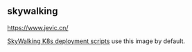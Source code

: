 ## skywalking

https://www.jevic.cn/


[SkyWalking K8s deployment scripts](https://github.com/apache/skywalking-kubernetes) use this image by default.


